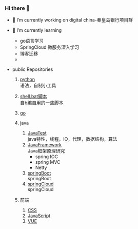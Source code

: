 <!--
**xu1211/xu1211** is a ✨ _special_ ✨ repository because its `README.md` (this file) appears on your GitHub profile.

Here are some ideas to get you started:

- 👯 I’m looking to collaborate on ...
- 🤔 I’m looking for help with ...
- 💬 Ask me about ...
- 📫 How to reach me: ...
- 😄 Pronouns: ...
- ⚡ Fun fact: ...
-->

### Hi there 👋


- 🔭 I’m currently working on digital china-秦皇岛银行项目群
- 🌱 I’m currently learning 
  - go语言学习
  - SpringCloud 微服务深入学习
  - 博客迁移
  - 

- public Repositories 
  1. [python](https://github.com/xu1211/python)\
  语法，自制小工具
  1. [shell,bat脚本](https://github.com/xu1211/ShellScript)\
  自b编自用的一些脚本
  1. [go](https://github.com/xu1211/Golang)
  1. java
     1. [JavaTest](https://github.com/xu1211/JavaTest)\
      java特性，线程，IO，代理，数据结构，算法
     1. [JavaFramework](https://github.com/xu1211/JavaFramework)\
      Java框架原理研究
        - spring IOC
        - spring MVC
        - Netty
     1. [springBoot](https://github.com/xu1211/springbootdemo)\
      springBoot
     1. [springCloud](https://github.com/xu1211/springclouddemo)\
      springCloud

  1. 前端
     1. [CSS](https://github.com/xu1211/CSS)
     1. [JavaScript](https://github.com/xu1211/JavaScript)
     1. [VUE](https://github.com/xu1211/vue)
